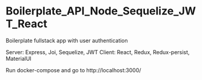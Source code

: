 # Boilerplate_API_Node_Sequelize_JWT_React

Boilerplate fullstack app with user authentication

Server: Express, Joi, Sequelize, JWT
Client: React, Redux, Redux-persist, MaterialUI

Run docker-compose and go to http://localhost:3000/